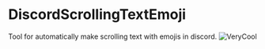 # DiscordScrollingTextEmoji
Tool for automatically make scrolling text with emojis in discord.
![VeryCool](https://github.com/user-attachments/assets/70a741ba-a4e0-4c49-981e-91ea0fbb0371)
